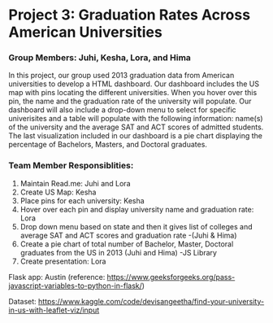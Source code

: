 # Project 3: Graduation Rates Across American Universities

### Group Members: Juhi, Kesha, Lora, and Hima

In this project, our group used 2013 graduation data from American universities to develop a HTML dashboard. Our dashboard includes the US map with pins locating the different universities. When you hover over this pin, the name and the graduation rate of the university will populate. Our dashboard will also include a drop-down menu to select for specific univerisites and a table will populate with the following information: name(s) of the university and the average SAT and ACT scores of admitted students. The last visualization included in our dashboard is a pie chart displaying the percentage of Bachelors, Masters, and Doctoral graduates.  

### Team Member Responsiblities: 
1. Maintain Read.me: Juhi and Lora
2. Create US Map: Kesha
3. Place pins for each university: Kesha
4. Hover over each pin and display university name and graduation rate: Lora
5. Drop down menu based on state and then it gives list of colleges and average SAT and ACT scores and graduation rate -(Juhi & Hima)
6. Create a pie chart of total number of Bachelor, Master, Doctoral graduates from the US in 2013 (Juhi and Hima) -JS Library
7. Create presentation: Lora

Flask app: Austin (reference: https://www.geeksforgeeks.org/pass-javascript-variables-to-python-in-flask/)

Dataset: https://www.kaggle.com/code/devisangeetha/find-your-university-in-us-with-leaflet-viz/input 

